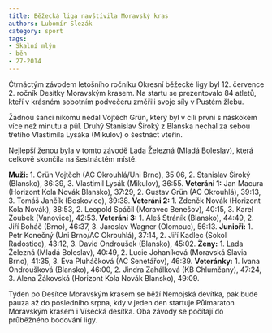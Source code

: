 ```yaml
---
title: Běžecká liga navštívila Moravský kras
authors: Lubomír Slezák
category: sport
tags:
- Skalní mlýn
- běh
- 27-2014 
---
```


Čtrnáctým závodem letošního ročníku Okresní běžecké ligy byl 12. července 2. ročník Desítky Moravským krasem. Na startu se prezentovalo 84 atletů, kteří v krásném sobotním podvečeru změřili svoje síly v Pustém žlebu.

Žádnou šanci nikomu nedal Vojtěch Grün, který byl v cíli první s náskokem více než minutu a půl. Druhý Stanislav Široký z Blanska nechal za sebou třetího Vlastimila Lysáka (Mikulov) o šestnáct vteřin.

Nejlepší ženou byla v tomto závodě Lada Železná (Mladá Boleslav), která celkově skončila na šestnáctém místě.

**Muži:** 1. Grün Vojtěch (AC Okrouhlá/Uni Brno), 35:06, 2. Stanislav Široký (Blansko), 36:39, 3. Vlastimil Lysák (Mikulov), 36:55. **Veteráni 1:** Jan Macura (Horizont Kola Novák Blansko), 37:29, 2. Gustav Grün (AC Okrouhlá), 39:13, 3. Tomáš Jančík (Boskovice), 39:38. **Veteráni 2:** 1. Zdeněk Novák (Horizont Kola Novák), 38:53, 2. Leopold Spáčil (Moravec Benešov), 40:15, 3. Karel Zoubek (Vanovice), 42:53. **Veteráni 3:** 1. Aleš Stráník (Blansko), 44:49, 2. Jiří Boháč (Brno), 46:37, 3. Jaroslav Wagner (Olomouc), 56:13. **Junioři:** 1. Petr Konečný (Uni Brno/AC Okrouhlá), 37:14, 2. Jiří Kadlec (Sokol Radostice), 43:12, 3. David Ondroušek (Blansko), 45:02. **Ženy:** 1. Lada Železná (Mladá Boleslav), 40:49, 2. Lucie Johaníková (Moravská Slavia Brno), 41:35, 3. Eva Pluháčková (AC Senetářov), 46:39. **Veteránky:** 1. Ivana Ondroušková (Blansko), 46:00, 2. Jindra Zahálková (KB Chlumčany), 47:24, 3. Alena Žákovská (Horizont Kola Novák Blansko), 49:09.

Týden po Desítce Moravským krasem se běží Nemojská devítka, pak bude pauza až do posledního srpna, kdy v jeden den startuje Půlmaraton Moravským krasem i Vísecká desítka. Oba závody se počítají do průběžného bodování ligy.